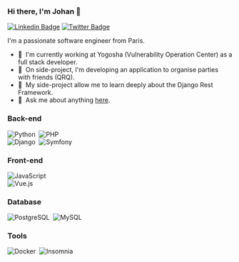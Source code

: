 ### Hi there, I'm Johan 👋

[![Linkedin Badge](https://img.shields.io/badge/-LinkedIn-blue?style=flat&logo=linkedin&labelColor=blue&link=https://www.linkedin.com/in/johan-singainy-moutiapin/)](https://www.linkedin.com/in/johan-singainy-moutiapin/)
[![Twitter Badge](https://img.shields.io/badge/-Twitter-1ca0f1?style=flat&labelColor=1ca0f1&logo=twitter&logoColor=white&link=https://twitter.com/johansingainy/)](https://twitter.com/johansingainy/)

I'm a passionate software engineer from Paris.

- 🚀 &nbsp;I'm currently working at Yogosha (Vulnerability Operation Center) as a full stack developer.
- 🔭 &nbsp;On side-project, I'm developing an application to organise parties with friends (QRQ).
- 🌱 &nbsp;My side-project allow me to learn deeply about the Django Rest Framework.
- 💬 &nbsp;Ask me about anything [here](https://github.com/JohanSing/JohanSing/discussions/1).

### Back-end
![Python](https://img.shields.io/badge/-Python-05122A?style=flat&logo=python&logoColor=3776AB)&nbsp;
![PHP](https://img.shields.io/badge/-PHP-05122A?style=flat&logo=PHP&logoColor=777BB4)&nbsp;
<br />
![Django](https://img.shields.io/badge/-Django-05122A?style=flat&logo=django&logoColor=092E20)&nbsp;
![Symfony](https://img.shields.io/badge/-Symfony-05122A?style=flat&logo=Symfony&logoColor=DBE2E4)&nbsp;

### Front-end
![JavaScript](https://img.shields.io/badge/-JavaScript-05122A?style=flat&logo=JavaScript&logoColor=ddc508)&nbsp;
<br />
![Vue.js](https://img.shields.io/badge/-Vue.js-05122A?style=flat&logo=Vue.js&logoColor=4FC08D)&nbsp;

### Database
![PostgreSQL](https://img.shields.io/badge/-PostgreSQL-05122A?style=flat&logo=postgresql&logoColor=336791)&nbsp;
![MySQL](https://img.shields.io/badge/-MySQL-05122A?style=flat&logo=MySQL&logoColor=4479A1)&nbsp;

### Tools
![Docker](https://img.shields.io/badge/-Docker-05122A?style=flat&logo=Docker&logoColor=2496ED)&nbsp;
![Insomnia](https://img.shields.io/badge/-Insomnia-05122A?style=flat&logo=Insomnia&logoColor=5849BE)&nbsp;


